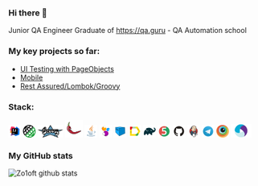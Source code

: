 ### Hi there 👋
Junior QA Engineer
Graduate of https://qa.guru - QA Automation school

### My key projects so far:
+ [UI Testing with PageObjects](https://github.com/Zo1oft/UI_PAgeObjects_Tests)
+ [Mobile](https://github.com/Zo1oft/qa_guru_11_mobile_testing_emulation)
+ [Rest Assured/Lombok/Groovy](https://github.com/Zo1oft/qa_guru_11_API_Groovy_Lambok)

### Stack:
<p>
<img width="5%" title="IntelliJ IDEA" src="images/logo/Intelij_IDEA.svg">
<img width="5%" title="Rest-Assured" src="images/logo/rest-assured.png">
<img width="10%" title="Groovy" src="images/logo/groovy.png">
<img width="7%" title="Lombok" src="images/logo/lombok.png">
<img width="5%" title="Java" src="images/logo/Java.svg">
<img width="5%" title="Selenide" src="images/logo/Selenide.svg">
  <img width="5%" title="Selenoid" src="images/logo/Selenoid.svg">
<img width="5%" title="Allure Report" src="images/logo/Allure_Report.svg">
<img width="5%" title="Gradle" src="images/logo/Gradle.svg">
<img width="5%" title="JUnit5" src="images/logo/JUnit5.svg">
<img width="5%" title="GitHub" src="images/logo/GitHub.svg">
<img width="5%" title="Jenkins" src="images/logo/Jenkins.svg">
<img width="5%" title="Telegram" src="images/logo/Telegram.svg">
 <img width="5%" title="Browserstack" src="images/logo/browserstack-icon.svg">
<img width="8%" title="Appium" src="images/logo/appium.png">
</p>

### My GitHub stats
![Zo1oft github stats](https://github-readme-stats.vercel.app/api?username=Zo1oft&show_icons=true&theme=radical)
